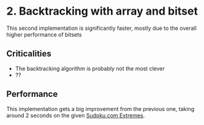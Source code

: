 # 2. Backtracking with array and bitset

This second implementation is significantly faster, mostly due to the overall higher performance of bitsets

## Criticalities
- The backtracking algorithm is probably not the most clever
- ??

## Performance
This implementation gets a big improvement from the previous one, taking around 2 seconds on the given [Sudoku.com Extremes](https://sudoku.com/it/extreme/).